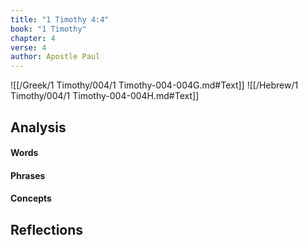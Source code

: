 ```yaml
---
title: "1 Timothy 4:4"
book: "1 Timothy"
chapter: 4
verse: 4
author: Apostle Paul
---
```

![[/Greek/1 Timothy/004/1 Timothy-004-004G.md#Text]]
![[/Hebrew/1 Timothy/004/1 Timothy-004-004H.md#Text]]

## Analysis

#### Words

#### Phrases

#### Concepts

## Reflections
